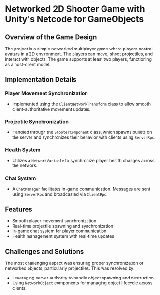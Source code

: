 # Networked 2D Shooter Game with Unity's Netcode for GameObjects

## Overview of the Game Design
The project is a simple networked multiplayer game where players control avatars in a 2D environment. The players can move, shoot projectiles, and interact with objects. The game supports at least two players, functioning as a host-client model.

## Implementation Details
### Player Movement Synchronization
 - Implemented using the `ClientNetworkTransform` class to allow smooth client-authoritative movement updates.

### Projectile Synchronization
 - Handled through the `ShooterComponent` class, which spawns bullets on the server and synchronizes their behavior with clients using `ServerRpc`.

### Health System
 - Utilizes a `NetworkVariable` to synchronize player health changes across the network.

### Chat System
 - A `ChatManager` facilitates in-game communication. Messages are sent using `ServerRpc` and broadcasted via `ClientRpc`.

## Features
- Smooth player movement synchronization
- Real-time projectile spawning and synchronization
- In-game chat system for player communication
- Health management system with real-time updates

## Challenges and Solutions
The most challenging aspect was ensuring proper synchronization of networked objects, particularly projectiles. This was resolved by:
- Leveraging server authority to handle object spawning and destruction.
- Using `NetworkObject` components for managing object lifecycle across clients.
